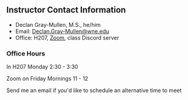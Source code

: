 ## Instructor Contact Information

- Declan Gray-Mullen, M.S., he/him
- Email: [Declan.Gray-Mullen@wne.edu](mailto:Declan.Gray-Mullen@wne.edu)
- Office: H207, [Zoom](https://wne-edu.zoom.us/j/91287949959), class Discord server

### Office Hours
In H207 Monday 2:30 - 3:30 

Zoom on Friday Mornings 11 - 12

Send me an email if you'd like to schedule an alternative time to meet
